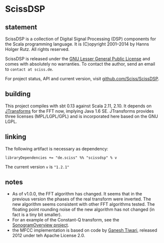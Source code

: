 # ScissDSP

## statement

ScissDSP is a collection of Digital Signal Processing (DSP) components for the Scala programming language. It is (C)opyright 2001&ndash;2014 by Hanns Holger Rutz. All rights reserved.

ScissDSP is released under the [GNU Lesser General Public License](http://github.com/Sciss/ScissDSP/blob/master/licenses/ScissDSP-License.txt) and comes with absolutely no warranties. To contact the author, send an email to `contact at sciss.de`.

For project status, API and current version, visit [github.com/Sciss/ScissDSP](http://github.com/Sciss/ScissDSP).

## building

This project compiles with sbt 0.13 against Scala 2.11, 2.10. It depends on [JTransforms](https://sites.google.com/site/piotrwendykier/software/jtransforms) for the FFT now, implying Java 1.6 SE. JTransforms provides three licenses (MPL/LGPL/GPL) and is incorporated here based on the GNU LGPL.

## linking

The following artifact is necessary as dependency:

    libraryDependencies += "de.sciss" %% "scissdsp" % v

The current version `v` is `"1.2.1"`

## notes

- As of v1.0.0, the FFT algorithm has changed. It seems that in the previous version the phases of the real transform were inverted. The new algorithm seems consistent with other FFT algorithms tested. The floating point rounding noise of the new algorithm has not changed (in fact is a tiny bit smaller).
- For an example of the Constant-Q transform, see the [SonogramOverview project](http://github.com/Sciss/SonogramOverview).
- the MFCC implementation is based on code by [Ganesh Tiwari](https://code.google.com/p/speech-recognition-java-hidden-markov-model-vq-mfcc/), released 2012 under teh Apache License 2.0. 